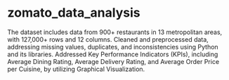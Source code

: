 # zomato_data_analysis
The dataset includes data from 900+ restaurants in 13 metropolitan areas, with 127,000+ rows and 12 columns.
Cleaned and preprocessed data, addressing missing values, duplicates, and inconsistencies using Python and its libraries.
Addressed Key Performance Indicators (KPIs), including Average Dining Rating, Average Delivery Rating, and Average Order
Price per Cuisine, by utilizing Graphical Visualization.

